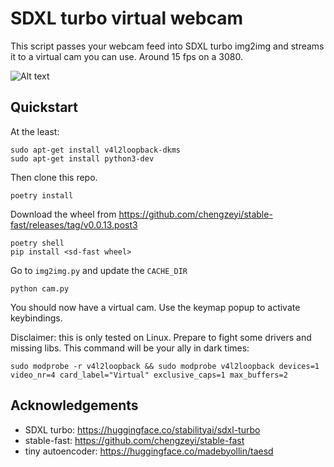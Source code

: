 # SDXL turbo virtual webcam

This script passes your webcam feed into SDXL turbo img2img and streams it to a virtual cam you can use.
Around 15 fps on a 3080.

![Alt text](demo.gif)

## Quickstart

At the least:
```shell
sudo apt-get install v4l2loopback-dkms
sudo apt-get install python3-dev
```

Then clone this repo.

```shell
poetry install
```

Download the wheel from https://github.com/chengzeyi/stable-fast/releases/tag/v0.0.13.post3

```shell
poetry shell
pip install <sd-fast wheel>
```

Go to `img2img.py` and update the `CACHE_DIR`


```shell
python cam.py
```

You should now have a virtual cam. Use the keymap popup to activate keybindings.

Disclaimer: this is only tested on Linux. Prepare to fight some drivers and missing libs. This command will be your ally in dark times:

```shell
sudo modprobe -r v4l2loopback && sudo modprobe v4l2loopback devices=1 video_nr=4 card_label="Virtual" exclusive_caps=1 max_buffers=2
```

## Acknowledgements

- SDXL turbo: https://huggingface.co/stabilityai/sdxl-turbo
- stable-fast: https://github.com/chengzeyi/stable-fast
- tiny autoencoder: https://huggingface.co/madebyollin/taesd

